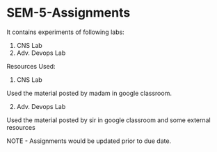 # SEM-5-Assignments

It contains experiments of following labs:
1. CNS Lab
2. Adv. Devops Lab


Resources Used:
1. CNS Lab 

Used the material posted by madam in google classroom.

2. Adv. Devops Lab

Used the material posted by sir in google classroom and some external resources


NOTE - Assignments would be updated prior to due date.

